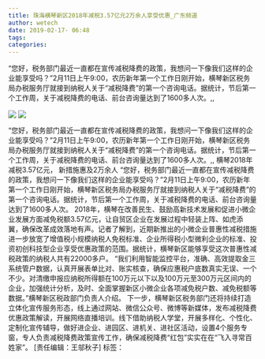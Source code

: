 ```yaml
---
title: 珠海横琴新区2018年减税3.57亿元2万余人享受优惠_广东频道
author: wetech
date: 2019-02-17- 06:48
tags: 
categories: 
---
```

“您好，税务部门最近一直都在宣传减税降费的政策，我想问一下像我们这样的企业能享受吗？”2月11日上午9:00，农历新年第一个工作日刚开始，横琴新区税务局办税服务厅就接到纳税人关于“减税降费”的第一个咨询电话。据统计，节后第一个工作周，关于减税降费的电话、前台咨询量达到了1600多人次。,,
<!-- more -->
                
<img align="center" border="0" src="http://p1.ifengimg.com/fck/2019_08/5445b739c706d60_w800_h533.jpg" />
                
<img align="center" border="0" src="http://p2.ifengimg.com/a/2016/0810/204c433878d5cf9size1_w16_h16.png" />
                
            
“您好，税务部门最近一直都在宣传减税降费的政策，我想问一下像我们这样的企业能享受吗？”2月11日上午9:00，农历新年第一个工作日刚开始，横琴新区税务局办税服务厅就接到纳税人关于“减税降费”的第一个咨询电话。据统计，节后第一个工作周，关于减税降费的电话、前台咨询量达到了1600多人次。,,
横琴2018年减税3.57亿元， 新措施惠及2万余人
“您好，税务部门最近一直都在宣传减税降费的政策，我想问一下像我们这样的企业能享受吗？”2月11日上午9:00，农历新年第一个工作日刚开始，横琴新区税务局办税服务厅就接到纳税人关于“减税降费”的第一个咨询电话。据统计，节后第一个工作周，关于减税降费的电话、前台咨询量达到了1600多人次。
2018年，横琴在改善民生、鼓励高新技术发展和促进小微企业发展方面减免税额3.57亿元，让自贸区企业在发展过程中轻装上阵、如虎添翼，确保改革成效落地有声。记者了解到，近期新推出的小微企业普惠性减税措施进一步放宽了增值税小规模纳税人免税标准、企业所得税小型微利企业的标准、投资初创科技型企业享受优惠政策的范围。据统计，横琴新区能够享受这次普惠性减税政策的纳税人共有22000多户。
“我们利用智能监控平台，准确、高效提取金三系统管户数据，认真开展表单比对、账实核查，确保应惠税户底数真实无误、一个不少。对清缴申报应纳税所得额在100万元以下以及100万元至300万元区间内的企业，加强统计分析，及时、全面掌握新区小微企业各项减免税户数、减免税额等数据。”横琴新区税政部门负责人介绍。
下一步，横琴新区税务部门还将持续打造立体化宣传服务形态，线上通过网站、微信公众号、微博等新媒体，发布减税降费优惠政策解读，开展网络直播培训。线下借助纳税人学堂，开展多样化、个性化、定制化宣传辅导，做好进企业、进园区、进机关、进社区活动，设置4个服务专窗，专人负责减税降费政策宣传工作，确保减税降费“红包”实实在在“飞入寻常百姓家”。
[责任编辑：王邬秋子]
标签：
 
 
 
             
